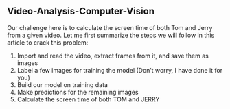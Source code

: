 ##  Video-Analysis-Computer-Vision
Our challenge here is to calculate the screen time of both Tom and Jerry from a given video. Let me first summarize the steps we will follow in this article to crack this problem:

1. Import and read the video, extract frames from it, and save them as images
2. Label a few images for training the model (Don’t worry, I have done it for you)
3. Build our model on training data
4. Make predictions for the remaining images
5. Calculate the screen time of both TOM and JERRY

